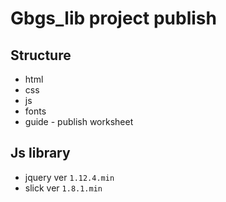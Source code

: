 # Gbgs_lib project publish


## Structure
+ html
+ css
+ js
+ fonts
+ guide         - publish worksheet


## Js library
+ jquery ver `1.12.4.min`
+ slick ver `1.8.1.min`
